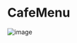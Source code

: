 # CafeMenu
![image](https://user-images.githubusercontent.com/32499937/202323380-a409af02-1658-4d72-9b75-23eb538678b6.png)
